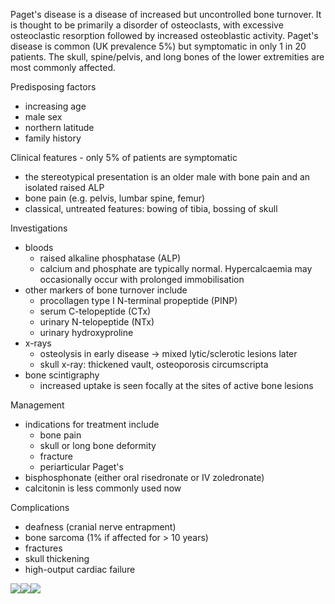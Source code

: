 Paget's disease is a disease of increased but uncontrolled bone turnover. It is thought to be primarily a disorder of osteoclasts, with excessive osteoclastic resorption followed by increased osteoblastic activity. Paget's disease is common (UK prevalence 5%) but symptomatic in only 1 in 20 patients. The skull, spine/pelvis, and long bones of the lower extremities are most commonly affected.  
  
Predisposing factors  
* increasing age
* male sex
* northern latitude
* family history

  
Clinical features \- only 5% of patients are symptomatic  
* the stereotypical presentation is an older male with bone pain and an isolated raised ALP
* bone pain (e.g. pelvis, lumbar spine, femur)
* classical, untreated features: bowing of tibia, bossing of skull

  
Investigations  
* bloods
	+ raised alkaline phosphatase (ALP)
	+ calcium and phosphate are typically normal. Hypercalcaemia may occasionally occur with prolonged immobilisation
* other markers of bone turnover include
	+ procollagen type I N\-terminal propeptide (PINP)
	+ serum C\-telopeptide (CTx)
	+ urinary N\-telopeptide (NTx)
	+ urinary hydroxyproline
* x\-rays
	+ osteolysis in early disease → mixed lytic/sclerotic lesions later
	+ skull x\-ray: thickened vault, osteoporosis circumscripta
* bone scintigraphy
	+ increased uptake is seen focally at the sites of active bone lesions

  
Management  
* indications for treatment include
	+ bone pain
	+ skull or long bone deformity
	+ fracture
	+ periarticular Paget's
* bisphosphonate (either oral risedronate or IV zoledronate)
* calcitonin is less commonly used now

  
Complications  
* deafness (cranial nerve entrapment)
* bone sarcoma (1% if affected for \> 10 years)
* fractures
* skull thickening
* high\-output cardiac failure

  
[![](https://d32xxyeh8kfs8k.cloudfront.net/images_Passmedicine/xrb013.jpg)](https://d32xxyeh8kfs8k.cloudfront.net/images_Passmedicine/xrb013b.jpg)[![](https://d32xxyeh8kfs8k.cloudfront.net/images_Passmedicine/xrb194.jpg)](https://d32xxyeh8kfs8k.cloudfront.net/images_Passmedicine/xrb194b.jpg)[![](https://d32xxyeh8kfs8k.cloudfront.net/images_Passmedicine/xrb104.jpg)](https://d32xxyeh8kfs8k.cloudfront.net/images_Passmedicine/xrb104b.jpg)